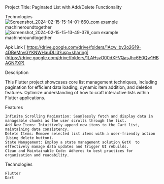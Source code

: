 
Project Title: Paginated List with Add/Delete Functionality


Technologies![Screenshot_2024-02-15-15-14-01-660_com example machineroundtogether](https://github.com/piyushkumar12111111/machineroundtogether/assets/103259442/6249fa3e-4779-488e-9e90-5b5c7b6d3989)
![Screenshot_2024-02-15-15-13-49-379_com example machineroundtogether](https://github.com/piyushkumar12111111/machineroundtogether/assets/103259442/ac7d1adf-15fe-4f6c-8f72-040ed404c665)


Apk Link 
[
https://drive.google.com/drive/folders/1Acw_by3o2G19-4DBeMnvGYKNWHauDLI3?usp=sharing](https://drive.google.com/drive/folders/1LAHsvO00dXFVQasJhc6E0Qw1HBAGNPXP)

Description

This Flutter project showcases core list management techniques, including pagination for efficient data loading, dynamic item addition, and deletion features. Optimize  understanding of how to craft interactive lists within Flutter applications.

Features

    Infinite Scrolling Pagination: Seamlessly fetch and display data in manageable chunks as the user scrolls through the list.
    Add New Items: Intuitively append new items to the Cart list, maintaining data consistency.
    Delete Items: Remove selected list items with a user-friendly action (Using delete button).
    State Management: Employ a state management solution GetX  to effectively manage data updates and trigger UI rebuilds.
    Clean and Maintainable Code: Adheres to best practices for organization and readability.

Technologies

    Flutter
    Dart













